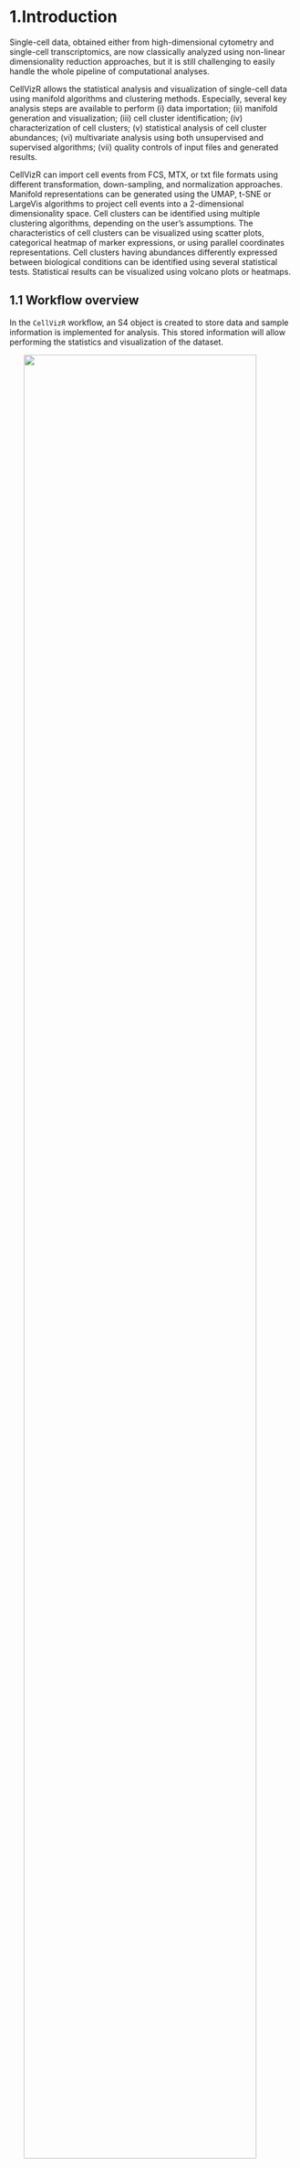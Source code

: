 # 1.Introduction

Single-cell data, obtained either from high-dimensional cytometry and
single-cell transcriptomics, are now classically analyzed using
non-linear dimensionality reduction approaches, but it is still
challenging to easily handle the whole pipeline of computational
analyses.

CellVizR allows the statistical analysis and visualization of
single-cell data using manifold algorithms and clustering methods.
Especially, several key analysis steps are available to perform (i) data
importation; (ii) manifold generation and visualization; (iii) cell
cluster identification; (iv) characterization of cell clusters; (v)
statistical analysis of cell cluster abundances; (vi) multivariate
analysis using both unsupervised and supervised algorithms; (vii)
quality controls of input files and generated results.

CellVizR can import cell events from FCS, MTX, or txt file formats using
different transformation, down-sampling, and normalization approaches.
Manifold representations can be generated using the UMAP, t-SNE or
LargeVis algorithms to project cell events into a 2-dimensional
dimensionality space. Cell clusters can be identified using multiple
clustering algorithms, depending on the user’s assumptions. The
characteristics of cell clusters can be visualized using scatter plots,
categorical heatmap of marker expressions, or using parallel coordinates
representations. Cell clusters having abundances differently expressed
between biological conditions can be identified using several
statistical tests. Statistical results can be visualized using volcano
plots or heatmaps.

## 1.1 Workflow overview

In the `CellVizR` workflow, an S4 object is created to store data and
sample information is implemented for analysis. This stored information
will allow performing the statistics and visualization of the dataset.

<img src="./README_files/workflow.png" width="90%" style="display: block; margin: auto;" />

*Figure 1: Workflow of CellVizR*

*The analysis in CellVizR consists of 5 main steps: (1) importing the
data in FCS, MTX, or txt format resulting in the creation of an S4
Celldata object; (2) assigning the metadata (sample information) into
the Celldata object; and (3) generating the manifold and clustering. The
computed results can be (4) visualized in different manners and (5)
analyzed using statistical approaches.*

## 1.2 Input data

High-dimensional cytometry data can be analyzed by `CellVizR`:

-   **Type and format of data**: The cytometry data that can be analyzed
    and integrated with `CellVizR` are flow, mass or spectral cytometry
    data. The input files can be in standard cytometry format (FCS), txt
    format.
-   **Compensation**: Before starting an analysis with `CellVizR`,
    performing the compensation steps for flow cytometry and spectral
    data with conventional software (FlowJo, Kaluza, etc) is necessary.
-   **Cleaning and gating**: It is recommended to remove debris, dead
    cells and doublets before the analysis. A pre-gating on a cell
    population of interest (e.g.lymphocytes, B cells, etc.) can be
    performed.

Single-cell transcriptomics data can be analyzed by `CellVizR`:

-   **Type and format of data**: The single-cell -omics data can be
    analyzed and integrated with `CellVizR` are scRNA-seq data. The
    input files can be in standard MTX file format.
-   **Cleaning**: Before starting an analysis with `CellVizR`,
    performing the preprocesing steps for cell count quantification and
    spectral data with conventional software (CellRanger) is necessary.

# 2. Quick start

In this section, the main analysis steps of `CellVizR` are presented.

These steps cover several aspects, such as:

-   Installing the package
-   Importing the data and creating an `Celldata` object
-   Creating the manifold and clustering
-   Generating analysis and visualization

## 2.1 Installation

To download `CellVizR` it is required `devtools`:

``` r
install.packages("devtools")
library("devtools")
install_github("tchitchek-lab/CellVizR")
```

The `CellVizR` package automatically downloads the necessary packages
for its operation such as:
`checkmate`,`cluster`,`concaveman`,`cowplot`,`dbscan`,`dendextend`,`diptest`,`FactoMineR`,`flowCore`,`FNN`,`ggdendro`,`ggiraph`,`ggnewscale`,`ggplot2`,`ggpubr`,`ggrepel`,`ggridges`,`Gmedian`,`gridExtra`,`gtools`,`kohonen`,`MASS`,`plyr`,`reshape`,`reshape2`,`rstatix`,`Rtsne`,`scales`,`seurat`,`spade`,`stats`,`stringr`,`uwot`,`viridis`.
If not, the packages are available on the `CRAN`, except `flowCore`
which is available on `Bioconductor`.

Once installed, `CellVizR` can be loaded using the following command:

``` r
library("CellVizR")
```

## 2.2 Importing cell expression profiles (import)

The `import()` function allows importing the expression matrix of the
cytometry files into a `Celldata` object.

The files to be loaded must be in FCS or txt format. The `import()`
function is used as below:

``` r
files <- list.files(NK_files, 
                    pattern = "fcs", full.names = TRUE)

print(files)
```

    ##  [1] "C:/Users/GWMA/Documents/Transreg/03_Kaluza_exports_renamed/Panel_03_NK/V1_10105LA.fcs"
    ##  [2] "C:/Users/GWMA/Documents/Transreg/03_Kaluza_exports_renamed/Panel_03_NK/V1_10209HE.fcs"
    ##  [3] "C:/Users/GWMA/Documents/Transreg/03_Kaluza_exports_renamed/Panel_03_NK/V1_10306CG.fcs"
    ##  [4] "C:/Users/GWMA/Documents/Transreg/03_Kaluza_exports_renamed/Panel_03_NK/V1_10503DC.fcs"
    ##  [5] "C:/Users/GWMA/Documents/Transreg/03_Kaluza_exports_renamed/Panel_03_NK/V1_11204CD.fcs"
    ##  [6] "C:/Users/GWMA/Documents/Transreg/03_Kaluza_exports_renamed/Panel_03_NK/V1_20208AA.fcs"
    ##  [7] "C:/Users/GWMA/Documents/Transreg/03_Kaluza_exports_renamed/Panel_03_NK/V1_20210RF.fcs"
    ##  [8] "C:/Users/GWMA/Documents/Transreg/03_Kaluza_exports_renamed/Panel_03_NK/V6_10105LA.fcs"
    ##  [9] "C:/Users/GWMA/Documents/Transreg/03_Kaluza_exports_renamed/Panel_03_NK/V6_10209HE.fcs"
    ## [10] "C:/Users/GWMA/Documents/Transreg/03_Kaluza_exports_renamed/Panel_03_NK/V6_10306CG.fcs"
    ## [11] "C:/Users/GWMA/Documents/Transreg/03_Kaluza_exports_renamed/Panel_03_NK/V6_10503DC.fcs"
    ## [12] "C:/Users/GWMA/Documents/Transreg/03_Kaluza_exports_renamed/Panel_03_NK/V6_11204CD.fcs"
    ## [13] "C:/Users/GWMA/Documents/Transreg/03_Kaluza_exports_renamed/Panel_03_NK/V6_20208AA.fcs"
    ## [14] "C:/Users/GWMA/Documents/Transreg/03_Kaluza_exports_renamed/Panel_03_NK/V6_20210RF.fcs"
    ## [15] "C:/Users/GWMA/Documents/Transreg/03_Kaluza_exports_renamed/Panel_03_NK/V7_10105LA.fcs"
    ## [16] "C:/Users/GWMA/Documents/Transreg/03_Kaluza_exports_renamed/Panel_03_NK/V7_10209HE.fcs"
    ## [17] "C:/Users/GWMA/Documents/Transreg/03_Kaluza_exports_renamed/Panel_03_NK/V7_10306CG.fcs"
    ## [18] "C:/Users/GWMA/Documents/Transreg/03_Kaluza_exports_renamed/Panel_03_NK/V7_10503DC.fcs"
    ## [19] "C:/Users/GWMA/Documents/Transreg/03_Kaluza_exports_renamed/Panel_03_NK/V7_11204CD.fcs"
    ## [20] "C:/Users/GWMA/Documents/Transreg/03_Kaluza_exports_renamed/Panel_03_NK/V7_20208AA.fcs"
    ## [21] "C:/Users/GWMA/Documents/Transreg/03_Kaluza_exports_renamed/Panel_03_NK/V7_20210RF.fcs"
    ## [22] "C:/Users/GWMA/Documents/Transreg/03_Kaluza_exports_renamed/Panel_03_NK/V8_10105LA.fcs"
    ## [23] "C:/Users/GWMA/Documents/Transreg/03_Kaluza_exports_renamed/Panel_03_NK/V8_10209HE.fcs"
    ## [24] "C:/Users/GWMA/Documents/Transreg/03_Kaluza_exports_renamed/Panel_03_NK/V8_10306CG.fcs"
    ## [25] "C:/Users/GWMA/Documents/Transreg/03_Kaluza_exports_renamed/Panel_03_NK/V8_10503DC.fcs"
    ## [26] "C:/Users/GWMA/Documents/Transreg/03_Kaluza_exports_renamed/Panel_03_NK/V8_11204CD.fcs"
    ## [27] "C:/Users/GWMA/Documents/Transreg/03_Kaluza_exports_renamed/Panel_03_NK/V8_20208AA.fcs"
    ## [28] "C:/Users/GWMA/Documents/Transreg/03_Kaluza_exports_renamed/Panel_03_NK/V8_20210RF.fcs"

``` r
# import the FCS files into a Celldata object 
DataCell <- import(files, 
                   filetype = "fcs", 
                   transform = "logicle", 
                   exclude.markers = c("FS-H", "FS-A", "FS-W", "SS-H", 
                                       "SS-A", "SS-W", "Time"), 
                   d.method = "uniform",
                   parameters.method = list("target.percent" = 0.1))
```

The main arguments of the `import()` function are:

-   the `filetype` argument, which allows defining the data file type
    (`fcs` or `txt`)
-   the `transform` argument, which allows choosing the type of
    transformation to apply to the data. Possible values are: `none`,
    `logicle`, `arcsinh` and `logarithmic`. It is advised to use a
    `logicle` transform for flow cytometry, and to use an `arcsinh`
    transform for mass cytometry,
-   the `exclude_markers` argument, which is used to remove the
    irrelevant channels
-   the `d.method` argument, which allows choosing the type of
    downsampling to apply to the data. Possible values are: `none`,
    `uniform` and `density`
-   the `parameters.method` argument, which allows choosing the
    parameters for downsampling to apply to the data. Possible values
    are: `target.number`, `target.percent`. If, the downsampling method
    used is `density`, also specify the `exclude.pctile` and
    `target.pctile`,

Out note, single-cell transcriptomics data can be imported using the
`importMT()` function

## 2.3 Assigning meta-information of biological samples (assignMetadata)

The metadata (information about the biological samples) can be assigned
to each sample in the dataset. These metadata are then used by the
different visualization methods to properly represent biological
conditions, timepoints, and individuals. The metadata argument must be a
dataframe that contains exclusively the following column names:

-   individual: corresponds to the sample identifier,
-   condition: corresponds to the biological condition of the sample,
-   timepoint: corresponds to the timepoint of the sample (optional).

Here is an example of a metadata assignment:

``` r
# creation of the dataframe 
metadata <- data.frame("individual"= rep(c("10105LA","10209HE","10306CG",
                                           "10503DC","11204CD","20208AA",
                                           "20210RF"), 4),
                       "condition"= rep(c("PR","SPA","PSO","B7","SJ","SPA","SPA"),4),
                       "timepoint"= c(rep("V1", 7), rep("V6", 7), rep("V7", 7), rep("V8", 7))
)
```

Important: The rownames column of metadata must match the name of the
samples when imported.

``` r
# assign the dataframe 
DataCell <- assignMetadata(DataCell, 
                           metadata = metadata)
```

## 2.4 Vizualization to the number of cells associated to samples

After importing the dataset, the `plotCellCounts()` function allows you
to see the number of cells in each sample to be displayed as follows:

``` r
plotCellCounts(DataCell, 
               stats = c("min","median","mean","q75","max"),
               samples = NULL,
               sort = TRUE)
```

![](README_files/figure-markdown_github/plotCellCounts-1.png)

``` r
# Possible to make it interactive
```

## 2.5 Manifold construction and clustering

This section consists in generating the manifold using different
algorithms combined with cell cluster identification.

Two methods are available, depending on the parameters selected:

-   The manifold is generated first, followed by cell cluster
    identification
-   Cell cluster identification is performed followed by the manifold

In the example below, the first method has been performed.

### 2.5.1 Generating a manifold of cell events (generateManifold)

The first step is to compute the manifold on the dataset by following
the instructions below:

``` r
# Perform Manifold from the "Celldata" object
DataCell <- generateManifold(DataCell, 
                             markers = c("TCRgd", "NKP44", "HLADR", "NKp30", "NKp46",
                                         "NKG2D", "CD3", "CD16", "CD56", "CD8"), 
                             type = "UMAP", 
                             n_neighbors = 15,
                             n_components = 2,
                             metric = "euclidean",
                             n_epochs = NULL,
                             n_threads = 40, 
                             n_sgd_threads = 1,
                             scale = FALSE)
```

    ## Manifold markers are: TCRgd, NKP44, HLADR, NKp30, NKp46, NKG2D, CD3, CD16, CD56, CD8

    ## Manifold method is: UMAP

    ## 

    ## 09:03:48 UMAP embedding parameters a = 1.896 b = 0.8006

    ## 09:03:48 Converting dataframe to numerical matrix

    ## 09:03:48 Read 26722 rows and found 10 numeric columns

    ## 09:03:48 Using Annoy for neighbor search, n_neighbors = 15

    ## 09:03:49 Building Annoy index with metric = euclidean, n_trees = 50

    ## 0%   10   20   30   40   50   60   70   80   90   100%

    ## [----|----|----|----|----|----|----|----|----|----|

    ## **************************************************|
    ## 09:03:51 Writing NN index file to temp file C:\Users\GWMA\AppData\Local\Temp\RtmpwfDugd\file41a072bc20d8
    ## 09:03:51 Searching Annoy index using 40 threads, search_k = 1500
    ## 09:03:52 Annoy recall = 100%
    ## 09:03:52 Commencing smooth kNN distance calibration using 40 threads with target n_neighbors = 15
    ## 09:03:53 Initializing from normalized Laplacian + noise (using irlba)
    ## 09:03:53 Commencing optimization for 200 epochs, with 539456 positive edges using 1 thread
    ## 09:04:11 Optimization finished

The main arguments of the `generateManifold()` function are:

-   the `markers` argument, which specifies the markers to be used for
    the manifold generation
-   the `type` argument, which specifies the manifold method to use

### 2.5.2 Identifying cell clusters having similar marker expression (identifyClusters)

The second step is to identify cell clusters by following the
instructions below:

``` r
# Clustering computation from the manifold 
DataCell <- identifyClusters(DataCell, 
                             space = "manifold", 
                             method = "kmeans", 
                             centers = 120, 
                             nstart = 3)
```

    ## Clustering method is: kmeans

    ## 

    ## Identifying cell clusters...

    ## computing cell clusters boundaries...

    ## computing cell cluster count matrix...

    ## computing cell cluster abundance matrix...

The main arguments of the `identifyClusters()` function are:

-   the `space` argument, which determines if the clustering is done on
    the markers or the manifold coordinates
-   the `method` argument, which specifies the clustering algorithm to
    use

After clustering, the `plotClustersCounts()` function allows to
visualize the cells of each sample in the clusters as follows:

``` r
plotClustersCounts(DataCell, 
                   clusters = NULL,
                   sort = TRUE)
```

![](README_files/figure-markdown_github/plotClustersCounts-1.png)

``` r
# Possible to make it interactive
```

## 2.6 Basic Visualization

Once the manifold has been generated and cell clusters have been
identified, it is possible to perform different types of visualization
which are detailed below.

### 2.6.1 Representation of a computed manifold (PlotManifold)

The `plotManifold()` function displays a computed manifold
representation for a given analysis. Cell clusters are delimited by
black lines on the manifold.

The main argument of the `plotManifold()` function is the `markers`
argument which is used to specify the colour of the cells. If the
`density` value is used, then a UMAP representation showing the
distribution of the cell density for all samples will be shown as below:

``` r
# Display manifold overlay by 'density' 
plotManifold(DataCell, 
             markers = "density",
             samples = NULL)
```

![](README_files/figure-markdown_github/PlotManifold-1.png)

If the name of the marker is used, then the intensity of marker
expression, overlaid on the manifold (e.g. CD8), will be shown as below:

``` r
# Display manifold overlay by 'markers'  
plotManifold(DataCell, 
             markers = "CD8",
             samples = NULL)
```

![](README_files/figure-markdown_github/PlotManifold2-1.png)

It is possible to specify the biological samples to be displayed in the
representation using the `samples` argument as below:

``` r
# Display manifold overlay by 'density' by sample 
plotManifold(DataCell, 
             markers = "density",
             samples = "V1_10105LA")
```

![](README_files/figure-markdown_github/PlotManifold3-1.png)

If the name of the clusters is used, the the clusters number will be
shown as below:

``` r
# Display manifold overlay by 'cluster' 
plotManifold(DataCell, 
             markers = "clusters")
```

![](README_files/figure-markdown_github/PlotManifold4-1.png)

### 2.6.2 Heatmap of cell marker expressions (plotHmExpressions)

The `plotHmExpressions()` function shows marker median relative
expressions for all clusters in the whole dataset.

The mean of the median expression of each marker is classified into 4
categories (the number of categories can be changed by users, `nb.cat`
parameters). Hierarchical clustering is performed at both the marker and
cluster levels and is represented using dendrograms (the hierarchical
clustering parameters can be changed by users `method.hclust`
parameters).

This function is used as below:

``` r
# Heatmap of expression markers 
hm.exp <- plotHmExpressions(DataCell)
gridExtra::grid.arrange(hm.exp)
```

![](README_files/figure-markdown_github/PlotHMExpressions-1.png) It is
possible to customize the `plotHmExpressions` with these parameters:

-   the `markers` argument, which specifies the markers to be displayed
-   the `clusters` argument, which specifies the identifiers of the
    clusters to be displayed

These parameters can be used independently of each other as in the
following example:

``` r
# Heatmap of expression markers 
hm.exp <- plotHmExpressions(DataCell, 
                            markers = c("NKP44", "NKp30", "NKp46", "NKG2D"), 
                            clusters = c(1:50))
gridExtra::grid.arrange(hm.exp)
```

![](README_files/figure-markdown_github/plotHmExpressions2-1.png)

### 2.6.3 Representation of phenotype of identified cell clusters (plotPhenoClusters)

The `plotMarkerDensity()` function shows marker expression densities for
one given cluster.

For each marker distribution, the median expression is represented by a
black dashed line. In addition, the Hartigan’s Dip test p-value, which
indicates whether the distribution is non-unimodal, is indicated by a
green curve or red if it is non-unimodal.

``` r
# PhenoClusters plot for specific cluster 
plotMarkerDensity(DataCell, 
                  clusters = 58)
```

    ## Picking joint bandwidth of 0.0252

    ## Picking joint bandwidth of 0.0465

    ## Picking joint bandwidth of 0.0576

    ## Picking joint bandwidth of 0.0712

    ## Picking joint bandwidth of 0.0592

    ## Picking joint bandwidth of 0.0306

    ## Picking joint bandwidth of 0.0565

    ## Picking joint bandwidth of 0.0412

    ## Picking joint bandwidth of 0.0445

    ## Picking joint bandwidth of 0.0731

![](README_files/figure-markdown_github/plotMarkerDensity-1.png)

### 2.6.4 Representation of phenotype of cell clusters using parallels coordinates (plotCoordinates)

The `plotCoordinates()` function shows the phenotype of specific cluster
or a set of combined clusters.

The median marker expression of each sample is represented using
parallel coordinates. The X-axis represents the cellular markers and the
Y-axis represents the marker expressions.

``` r
# Coordinates plot for specific cluster 
plotCoordinates(DataCell, 
                clusters = "58")
```

    ## Using  as id variables

![](README_files/figure-markdown_github/plotCoordinates-1.png)

``` r
# Possible to make it interactive
```

# 3. Statistics and visualization

## 3.1 Compute differential abundance analyses

Once the cell clustering performed, it is possible to do a differential
analysis of cell cluster abundances to identify relevant cell clusters.

The `computeStatistics()` function allows to perform the such operation
and several parameters must be taken into consideration:

-   the `condition` argument, which specifies the biological condition
    to be compared
-   the `ref.condition` argument, which specifies the reference
    biological condition
-   the `test.statistics` argument, which specifies the name of the
    statistical test to use
-   the `paired` argument, which specifies if samples are paired in the
    statistical comparison

This function is used as follows:

``` r
# Compute statistics 
baseline = "V1"
list.conditions <- c("V6", "V7", "V8")

for (condition in list.conditions) {
  DataCell <- computeStatistics(DataCell, 
                                condition = paste0(condition), 
                                ref.condition = paste0(baseline),
                                test.statistics = "t.test",
                                paired = FALSE)
}
```

    ## Computing of the t.test for: V6 vs. V1

    ## Computing of the t.test for: V7 vs. V1

    ## Computing of the t.test for: V8 vs. V1

## 3.2 Visualisation of statistical analysis

### 3.2.1 Volcano plot of statistical analysis (plotVolcano)

The `plotVolcano()` function shows the clusters whose number of
associated cells is statistically different between two biological
conditions and/or timepoints.

For each cluster, the p-value (indicated by -log10(p-value)) is
represented on the Y-axis and the cell abundance fold-change (indicated
by log2(fold-change)) is represented on the X-axis. The thresholds for
the p-value (`th.pv` parameter) and the fold-change (`th.fc` parameter)
are shown as dotted lines. Cell clusters down-represented are shown in
green and cell clusters up-represented are shown in red.

Here is an example for generating such representation:

``` r
# Volcano plot for differential analysis 
plotVolcano(DataCell,
            comparison = ("V7 vs. V1"),
            th.pv = 1.3,
            th.fc = 1.5,
            plot.text = TRUE)
```

![](README_files/figure-markdown_github/plotVolcano-1.png)

``` r
# Possible to make it interactive
```

### 3.2.2 Heatmap of statistical analysis results (plotHmStatistics)

The `plotHmStatistics()` function shows the differences in abundance
between different conditions for each cluster.

For each cluster, the p-value, the log2(fold-change) and the effect size
(`statistics` parameters) can be represented. Down-represented clusters
are represented in orange, and up-represented clusters are represented
in blue. Furthermore, it is possible to choose the clusters to be
represented with the `clusters` parameter.

Here is an example for generating such representation:

``` r
# Heatmap of statistics
hm.stats <- plotHmStatistics(DataCell, 
                             clusters = NULL,
                             statistics = "pvalue")

gridExtra::grid.arrange(hm.stats)
```

![](README_files/figure-markdown_github/plotHmStatistics-1.png)

## 3.3 Visualisation of cell cluster abundances

### 3.3.1 Heatmap of cell cluster abundances (plotHmAbundances)

The `plotHmAbundances()` function shows the cellular distribution of
samples within a given cluster.

The more the sample is represented within the cluster, the redder the
tile. If the sample is not represented in the cluster, then the tile
will be black. The `plotHmAbundances()` function can be interesting to
visualize the abundance of statistically different clusters between two
conditions, as in the following example:

``` r
#Samples to study
samples = selectSamples(DataCell, 
                        timepoint = c("V1", "V6"))

#Statistically different clusters
stats <- DataCell@statistic[DataCell@statistic$comparison == "V6 vs. V1",]
clusters = stats[stats$pvalue<=0.05 & abs(stats$lfc)>log(1.2)/log(2),]$clusters

# Heatmap of abundances
hm.abun <- plotHmAbundances(DataCell, 
                            clusters = clusters,
                            samples = samples,
                            rescale = TRUE)

gridExtra::grid.arrange(hm.abun)
```

![](README_files/figure-markdown_github/plotHmAbundances-1.png)

### 3.3.2 Cell cluster abundances using a boxplot representation (plotBoxplot)

The `plotBoxPlot()` function shows the cell distribution between several
biological conditions and/or timepoints for a single cluster or for a
combined set of clusters.

This display shows the abundances of the user-defined cell clusters
(`clusters` parameter). It is possible to observe the cell abundance as
a function of the biological condition or timepoint (`obervation`
parameter). In addition, statistical tests can be performed and
displayed directly on the boxplot.

Here is an example for generating such representation:

``` r
# Boxplot for differential analysis
plotBoxplot(DataCell, 
            clusters = clusters,
            samples = NULL,
            observation = "timepoint", 
            test.statistics = "t.test")
```

![](README_files/figure-markdown_github/plotBoxplot-1.png)

``` r
# Possible to make it interactive
```

Other possible parameters to customize the `plotBoxPlot` are:

-   the `samples` argument, which specifies the biological samples to be
    displayed
-   the `paired` argument, which specifies if samples are paired in the
    statistical comparison

### 3.3.3 MDS representation based on cell cluster abundances (plotMDS)

The `plotMDS()` function shows similarities between samples or clusters
based on cell cluster abundances.

Each point represents a sample or a cluster (`levels` parameter) and the
distance between the points is proportional to the Euclidean distance
between these objects. It is possible to observe the cell abundance as a
function of the biological condition or timepoint (`condition.samples`
parameter)

Here is an example for generating such representation:

``` r
# MDS
plotMDS(DataCell, 
        levels = "samples", 
        condition.samples = "timepoint", 
        clusters = NULL, 
        samples = NULL,
        plot.text = TRUE)
```

    ## Warning: ggrepel: 27 unlabeled data points (too many overlaps). Consider
    ## increasing max.overlaps

![](README_files/figure-markdown_github/plotMDS-1.png)

``` r
# Possible to make it interactive
```

Other possible parameters to customize the `plotMDS` are:

-   the `clusters` argument, which specifies the identifiers of the
    clusters to be displayed
-   the `samples` argument, which specifies the biological samples to be
    displayed

### 3.3.4 PCA representation based on cell cluster abundances (plotPCA)

The `plotPCA()` function shows similarities between samples or clusters
based on cell cluster abundances.

Each point represents a sample or a cluster (`levels` parameter). It is
possible to observe the cell abundance as a function of the biological
condition or timepoint (`condition.samples` parameter)

``` r
# PCA
plotPCA(DataCell, 
        levels = "clusters", 
        clusters = NULL, 
        samples = NULL, 
        condition.samples = "condition",
        plot.text = TRUE)
```

![](README_files/figure-markdown_github/plotPCA-1.png)

``` r
# Possible to make it interactive
```

Other possible parameters to customize the `plotPCA` are:

-   the `clusters` argument, which specifies the identifiers of the
    clusters to be displayed
-   the `samples` argument, which specifies the biological samples to be
    displayed

# 4. Quality control

The `CellVizR` package allows to perform quality control of generated
results.

The quality control can be performed:

-   on the input dataset to check the names and range expression of the
    markers of each sample
-   on the generated results, to check the quality of the cell
    clustering.

## 4.1 Quality control of the dataset

The input dataset can be checked in two ways. The first method checks
the concordance of the markers names between the different samples.

Here is an example of generating such quality control:

``` r
# Check for marker concordance
QCN <- QCMarkerNames(files)
```

    ##            nb_cells FS-H FS-A FS-W SS-H SS-A SS-W       FL1-A    FL2-A  FL3-A
    ## V1_10105LA     5768 FS-H FS-A FS-W SS-H SS-A SS-W TCR gd-FITC NKP44-PE DR-ECD
    ## V1_10209HE     4944 FS-H FS-A FS-W SS-H SS-A SS-W TCR gd-FITC NKP44-PE DR-ECD
    ## V1_10306CG     4746 FS-H FS-A FS-W SS-H SS-A SS-W TCR gd-FITC NKP44-PE DR-ECD
    ## V1_10503DC     5877 FS-H FS-A FS-W SS-H SS-A SS-W TCR gd-FITC NKP44-PE DR-ECD
    ## V1_11204CD     5194 FS-H FS-A FS-W SS-H SS-A SS-W TCR gd-FITC NKP44-PE DR-ECD
    ## V1_20208AA     9435 FS-H FS-A FS-W SS-H SS-A SS-W TCR gd-FITC NKP44-PE DR-ECD
    ##                 FL4-A      FL5-A     FL6-A    FL7-A     FL8-A      FL9-A FL10-A
    ## V1_10105LA NKp30-Pcy5 NKp46-Pcy7 NKG2D-APC CD3-A700 CD16-A750 CD56-BV421 CD8-KO
    ## V1_10209HE NKp30-Pcy5 NKp46-Pcy7 NKG2D-APC CD3-A700 CD16-A750 CD56-BV421 CD8-KO
    ## V1_10306CG NKp30-Pcy5 NKp46-Pcy7 NKG2D-APC CD3-A700 CD16-A750 CD56-BV421 CD8-KO
    ## V1_10503DC NKp30-Pcy5 NKp46-Pcy7 NKG2D-APC CD3-A700 CD16-A750 CD56-BV421 CD8-KO
    ## V1_11204CD NKp30-Pcy5 NKp46-Pcy7 NKG2D-APC CD3-A700 CD16-A750 CD56-BV421 CD8-KO
    ## V1_20208AA NKp30-Pcy5 NKp46-Pcy7 NKG2D-APC CD3-A700 CD16-A750 CD56-BV421 CD8-KO

If the marker names are not the same for each sample, they can be
corrected using the `renameMarkers` as below:

``` r
# Rename markers if necessary
DataCell <- renameMarkers(DataCell, marker.names = c("TCRgd", "NKP44", "HLADR", "NKp30", "NKp46",
                                                     "NKG2D", "CD3", "CD16", "CD56", "CD8"))
```

The second method computes the 5 centiles and 95 centiles expression
values for each marker of each sample:

``` r
# Check the expression values for markers
QCR <- QCMarkerRanges(files)
```

    ##                  FS       FS        FS       SS       SS        SS TCR gd-FITC
    ## V1_10105LA 3.835954 4.591215 0.8492808 3.243660 4.012122 0.8449608   0.9154929
    ## V1_10209HE 3.829768 4.557351 0.8449608 3.230622 3.977681 0.8362701   1.0896257
    ## V1_10306CG 3.947060 4.677327 0.8449608 3.303869 4.055231 0.8406239   1.0983334
    ## V1_10503DC 3.828357 4.564343 0.8492808 3.287315 4.047948 0.8449608   1.1105192
    ## V1_11204CD 3.725456 4.474459 0.8449608 3.215499 3.984430 0.8362701   0.9982873
    ## V1_20208AA 3.812238 4.545145 0.8492808 3.232515 3.996216 0.8406239   1.1983233
    ##             NKP44-PE    DR-ECD  NKp30-Pcy5 NKp46-Pcy7 NKG2D-APC    CD3-A700
    ## V1_10105LA 1.0221593 0.9982851  0.34437769   1.912841  2.186237  1.82498352
    ## V1_10209HE 0.4540053 1.2876305  0.41447530   1.680014  2.092440 -0.25736492
    ## V1_10306CG 0.3002701 1.4209953  0.02057747   2.385978  2.955476  0.36994782
    ## V1_10503DC 0.6950154 1.0563525  0.19227490   2.129246  2.526725 -0.57064192
    ## V1_11204CD 1.0852063 1.3009333  1.03100626   1.903930  1.851252 -0.31361279
    ## V1_20208AA 1.1473595 1.5286735 -0.03055137   1.761246  2.481763 -0.03495686
    ##            CD16-A750 CD56-BV421   CD8-KO
    ## V1_10105LA  1.981205   2.287023 1.398245
    ## V1_10209HE  2.317233   2.562494 1.469428
    ## V1_10306CG  2.504834   2.555830 1.471242
    ## V1_10503DC  2.309174   2.503308 1.793365
    ## V1_11204CD  2.072469   2.448918 1.915688
    ## V1_20208AA  2.505797   2.561197 1.540455

    ##                  FS       FS        FS       SS       SS        SS TCR gd-FITC
    ## V1_10105LA 4.157933 4.908130 0.9200630 3.619960 4.415486 0.9745206    1.894825
    ## V1_10209HE 4.173238 4.909950 0.8873849 3.582930 4.326441 0.8956605    1.750218
    ## V1_10306CG 4.248189 4.976780 0.8790391 3.613209 4.356738 0.8956605    1.733319
    ## V1_10503DC 4.137537 4.878283 0.8956605 3.625537 4.391105 0.9119997    1.838933
    ## V1_11204CD 4.168662 4.901672 0.8997718 3.600143 4.383557 0.9320248    2.104529
    ## V1_20208AA 4.155026 4.892967 0.8873849 3.566284 4.348759 0.9200630    1.872118
    ##            NKP44-PE   DR-ECD NKp30-Pcy5 NKp46-Pcy7 NKG2D-APC CD3-A700 CD16-A750
    ## V1_10105LA 2.353069 3.359568   2.728439   3.776323  3.607855 2.839736  4.350019
    ## V1_10209HE 2.096698 3.514636   2.721771   3.565452  3.520383 2.540947  4.428824
    ## V1_10306CG 2.086451 3.443916   2.818599   3.644543  3.668300 2.725701  4.420814
    ## V1_10503DC 2.078534 2.726523   2.796699   3.537180  3.538998 2.533955  4.354336
    ## V1_11204CD 2.277626 2.875062   2.744615   3.588735  3.476107 2.528107  4.214141
    ## V1_20208AA 2.236382 3.243167   2.740408   3.509518  3.544084 2.644464  4.447594
    ##            CD56-BV421   CD8-KO
    ## V1_10105LA   3.960701 2.987863
    ## V1_10209HE   4.030643 3.127233
    ## V1_10306CG   3.938093 3.354593
    ## V1_10503DC   3.866357 3.505325
    ## V1_11204CD   3.871029 3.441518
    ## V1_20208AA   3.866826 3.284242

## 4.2 Control quality of the cell clustering result

The quality control of clustering can be checked in two ways.

The first method allows the identification of small clusters,
i.e.clusters whose number of cells is below a specific threshold. The
results can be represented as a heatmap. On the left are the
contributions of each sample and on the right are the contribution of
the whole dataset. If the tile is red then the cluster is less than the
specified number of cells, if the tile is green, the cluster is greater
than or equal to the specified number of cells. The percentage of
clusters with a small number of cells among all clusters is shown at the
top of the heatmap.

The function is as below:

``` r
# QC for small clusters 
QCS <- QCSmallClusters(DataCell,
                       th.size = 50, 
                       plot.device = TRUE)
```

![](README_files/figure-markdown_github/QCSmallClusters-1.png)

    ##      V1_10105LA V1_10209HE V1_10306CG V1_10503DC V1_11204CD V1_20208AA
    ## [1,]       TRUE       TRUE       TRUE       TRUE       TRUE       TRUE
    ## [2,]       TRUE       TRUE       TRUE       TRUE       TRUE       TRUE
    ## [3,]       TRUE       TRUE       TRUE       TRUE       TRUE       TRUE
    ## [4,]       TRUE       TRUE       TRUE       TRUE       TRUE       TRUE
    ## [5,]       TRUE       TRUE       TRUE       TRUE       TRUE       TRUE
    ## [6,]       TRUE       TRUE       TRUE       TRUE       TRUE       TRUE
    ##      V1_20210RF V6_10105LA V6_10209HE V6_10306CG V6_10503DC V6_11204CD
    ## [1,]       TRUE       TRUE       TRUE       TRUE       TRUE       TRUE
    ## [2,]       TRUE       TRUE       TRUE       TRUE       TRUE       TRUE
    ## [3,]       TRUE       TRUE       TRUE       TRUE       TRUE       TRUE
    ## [4,]       TRUE       TRUE       TRUE       TRUE      FALSE       TRUE
    ## [5,]       TRUE       TRUE       TRUE       TRUE       TRUE       TRUE
    ## [6,]       TRUE       TRUE       TRUE       TRUE       TRUE       TRUE
    ##      V6_20208AA V6_20210RF V7_10105LA V7_10209HE V7_10306CG V7_10503DC
    ## [1,]       TRUE       TRUE       TRUE       TRUE       TRUE       TRUE
    ## [2,]       TRUE       TRUE       TRUE       TRUE       TRUE       TRUE
    ## [3,]       TRUE       TRUE       TRUE       TRUE       TRUE       TRUE
    ## [4,]       TRUE       TRUE       TRUE       TRUE       TRUE       TRUE
    ## [5,]       TRUE       TRUE       TRUE       TRUE       TRUE       TRUE
    ## [6,]       TRUE       TRUE       TRUE       TRUE       TRUE       TRUE
    ##      V7_11204CD V7_20208AA V7_20210RF V8_10105LA V8_10209HE V8_10306CG
    ## [1,]       TRUE       TRUE       TRUE       TRUE       TRUE       TRUE
    ## [2,]       TRUE       TRUE       TRUE       TRUE       TRUE       TRUE
    ## [3,]       TRUE       TRUE       TRUE       TRUE       TRUE       TRUE
    ## [4,]       TRUE       TRUE       TRUE       TRUE       TRUE       TRUE
    ## [5,]       TRUE       TRUE       TRUE       TRUE       TRUE       TRUE
    ## [6,]       TRUE       TRUE       TRUE       TRUE       TRUE       TRUE
    ##      V8_10503DC V8_11204CD V8_20208AA V8_20210RF total.cells
    ## [1,]       TRUE       TRUE       TRUE       TRUE       FALSE
    ## [2,]       TRUE       TRUE       TRUE       TRUE       FALSE
    ## [3,]       TRUE       TRUE       TRUE       TRUE       FALSE
    ## [4,]       TRUE       TRUE       TRUE       TRUE       FALSE
    ## [5,]       TRUE       TRUE       TRUE       TRUE       FALSE
    ## [6,]       TRUE       TRUE       TRUE       TRUE       FALSE

The second method allows to identify the uniform clusters, i.e.those
with unimodal expression and low dispersion of expression for all its
markers.

The most important parameter of the `QCUniformClusters()` function is
`uniform.test`, three possibilities:

-   `uniform` corresponds to the verification of the unimodal
    distribution of markers with Hartigan’s test (`th.pvalue`
    parameter),
-   `IQR` corresponds to the verification of the distribution of markers
    so that they are not below the IQR threshold (`th.IQR` parameter)
-   `both` correspond to the combination of the two parameters: uniform
    and IQR

The results can be represented as a heatmap. If the tile is green then
the cell clusters have the uniform phenotype, if the tile is red, the
cell clusters have the phenotype that is not uniform. The percentage of
clusters having a uniform phenotype among all clusters is shown at the
top of the heatmap. If the score is high, it indicates that the
clustering is good.

The function is as below:

``` r
# QC for uniform clusters
QCU <- QCUniformClusters(DataCell,
                         uniform.test = "both",
                         th.pvalue = 0.05,
                         th.IQR = 2,
                         plot.device = TRUE)
```

![](README_files/figure-markdown_github/QCUniformClusters-1.png)

    ##   clusters markers    pv_dip       IQR passed
    ## 1        1    CD16 0.9183875 0.2477212   TRUE
    ## 2        1     CD3 0.9962282 0.2605658   TRUE
    ## 3        1    CD56 0.8383174 0.3003754   TRUE
    ## 4        1     CD8 0.9925717 0.2823742   TRUE
    ## 5        1   HLADR 0.9588102 0.3872350   TRUE
    ## 6        1   NKG2D 0.4408940 0.2182691   TRUE

# 5.Advanced graphical representation

It is important to note that all generated figures are `ggplot` objects
and can be modified in different ways

## 5.1 Modification of generated plot

The first possible modifications are those concerning the `ggplot`
object such as the title of the axes, or the title of graph

As for the example below:

``` r
# Boxplot for differential analysis
plotBoxplot(DataCell, 
            clusters = "47",
            samples = NULL,
            observation = "timepoint", 
            test.statistics = "t.test") +
  ggplot2::labs(title = "Boxplot representation for timepoint")
```

![](README_files/figure-markdown_github/plotBoxplotM-1.png)

``` r
# Possible to make it interactive
```

## 5.2 Combined graphical representation

For the different generated `plotManifold` it is possible to assemble
them into one figure with the `grid.arrange()` function.

The procedure is as follows:

``` r
grob1 = list()
grob1[["density"]] = plotManifold(DataCell, markers = "density")
grob1[["marker"]] = plotManifold(DataCell, markers = "CD8", scale = FALSE)

gridExtra::grid.arrange(
  grobs = grob1,
  layout_matrix = rbind(c(1,2)))
```

![](README_files/figure-markdown_github/PlotcombineManifold-1.png)

It is also possible to assemble the heatmap together with the
`plotcombineHM()` function.

As below:

``` r
plotCombineHM(hm.exp, hm.stats)
```

![](README_files/figure-markdown_github/PlotcombineHM-1.png)

    ## TableGrob (21 x 18) "arrange": 10 grobs
    ##     z         cells    name              grob
    ## 1   1 ( 4-11, 2-17) arrange    gtable[layout]
    ## 2   2 ( 1- 3, 2-17) arrange    gtable[layout]
    ## 3   3 ( 4-11, 1- 1) arrange    gtable[layout]
    ## 4   4 (12-12, 2-17) arrange    gtable[layout]
    ## 5   5 ( 4-11,18-18) arrange    gtable[layout]
    ## 6   6 ( 1- 3, 1- 1) arrange gtable[guide-box]
    ## 7   7 (13-19, 2-17) arrange    gtable[layout]
    ## 8   8 (13-19,18-18) arrange    gtable[layout]
    ## 9   9 (20-20, 2-17) arrange    gtable[layout]
    ## 10 10 (21-21, 3-16) arrange gtable[guide-box]

## 5.3 Interactive graphics

Finally, some figures such as `plotCellCounts`, `plotClustersCounts`,
`plotCoordinates`, `plotVolcano`, `plotBoxplot`, `plotMDS` and `plotPCA`
are interactive when saved in html format with the following command:

``` r
plot <- ggiraph::girafe(ggobj = plot,
                        options = list(ggiraph::opts_sizing(width = .9),
                                       ggiraph::opts_hover_inv(css = "opacity:0.6;"),
                                       ggiraph::opts_hover(css = "fill:black;")))
```

# 6. Advanced usage

## 6.1 Get samples

The `selectSamples()` function allows create a vector containing the
samples of interest according to their name, condition or timepoint.

The procedure is as follows:

``` r
samples <- selectSamples(DataCell, 
                         individual = NULL, 
                         condition = NULL, 
                         timepoint = "V1")

samples
```

    ## [1] "V1_10105LA" "V1_10209HE" "V1_10306CG" "V1_10503DC" "V1_11204CD"
    ## [6] "V1_20208AA" "V1_20210RF"

## 6.2 Upsampling

The `performUpsampling()` function allows the data set to be implemented
if downsampling has been performed.

This function is used after performing the manifold and clustering (Step
2.4). After calculating the centroids from the existing clusters, the
implemented cells will be associated according to their expression
similarity with the centroid.

The procedure is as follows:

``` r
DataCell <- performUpsampling(DataCell,
                              files = files,
                              transform = "logicle")
```

## 6.3 Metadata

The `createMetaclusters()` function allows clusters to be combined to
create a metaclusters.

This function should be used as many times as there are metaclusters to
be created. Be careful, when metaclusters are created, the original
clusters are lost.

The procedure is as follows:

``` r
DataCell <- createMetaclusters(DataCell, 
                               clusters = xx, 
                               metaclusters = xx)
```

## 6.4 Export

The `export()` function allows extracting of the dataset in FCS or txt
format with some parameters such as UMAP coordinates and clusters.

Please note that if downsampling and upsampling have been performed,
only the downsampled cells will be extracted.

With the following method:

``` r
export(DataCell,
       filename = "Analyses_NK_K100.fcs",
       clusters = NULL,
       samples = NULL)
```

    ## [1] "Analyses_NK_K100.fcs"
